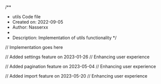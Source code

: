 /**
 * utils Code file
 * Created on: 2022-09-05
 * Author: Nasserxx
 *
 * Description: Implementation of utils functionality
 */
 
// Implementation goes here


// Added settings feature on 2023-01-26
// Enhancing user experience

// Added pagination feature on 2023-05-04
// Enhancing user experience

// Added import feature on 2023-05-20
// Enhancing user experience
